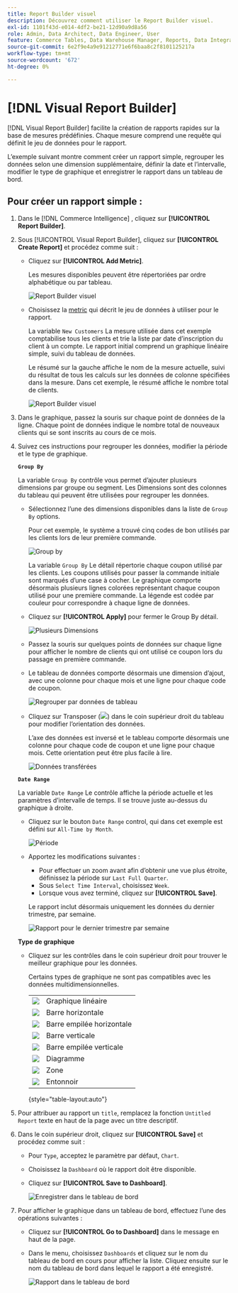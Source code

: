 ```yaml
---
title: Report Builder visuel
description: Découvrez comment utiliser le Report Builder visuel.
exl-id: 1101f43d-e014-4df2-be21-12d90a9d8a56
role: Admin, Data Architect, Data Engineer, User
feature: Commerce Tables, Data Warehouse Manager, Reports, Data Integration
source-git-commit: 6e2f9e4a9e91212771e6f6baa8c2f8101125217a
workflow-type: tm+mt
source-wordcount: '672'
ht-degree: 0%

---
```


# [!DNL Visual Report Builder]

[!DNL Visual Report Builder] facilite la création de rapports rapides sur la base de mesures prédéfinies. Chaque mesure comprend une requête qui définit le jeu de données pour le rapport.

L’exemple suivant montre comment créer un rapport simple, regrouper les données selon une dimension supplémentaire, définir la date et l’intervalle, modifier le type de graphique et enregistrer le rapport dans un tableau de bord.

## Pour créer un rapport simple :

1. Dans le [!DNL Commerce Intelligence] , cliquez sur **[!UICONTROL Report Builder]**.

1. Sous [!UICONTROL Visual Report Builder], cliquez sur **[!UICONTROL Create Report]** et procédez comme suit :

   * Cliquez sur **[!UICONTROL Add Metric]**.

     Les mesures disponibles peuvent être répertoriées par ordre alphabétique ou par tableau.

     ![Report Builder visuel](../../assets/magento-bi-visual-report-builder-add-metric.png)

   * Choisissez la [metric](../../data-user/reports/ess-manage-data-metrics.md) qui décrit le jeu de données à utiliser pour le rapport.

     La variable `New Customers` La mesure utilisée dans cet exemple comptabilise tous les clients et trie la liste par date d’inscription du client à un compte. Le rapport initial comprend un graphique linéaire simple, suivi du tableau de données.

     Le résumé sur la gauche affiche le nom de la mesure actuelle, suivi du résultat de tous les calculs sur les données de colonne spécifiées dans la mesure. Dans cet exemple, le résumé affiche le nombre total de clients.

     ![Report Builder visuel](../../assets/magento-bi-report-builder-untitled.png)

1. Dans le graphique, passez la souris sur chaque point de données de la ligne. Chaque point de données indique le nombre total de nouveaux clients qui se sont inscrits au cours de ce mois.

1. Suivez ces instructions pour regrouper les données, modifier la période et le type de graphique.

   **`Group By`**

   La variable `Group By` contrôle vous permet d’ajouter plusieurs dimensions par groupe ou segment. Les Dimensions sont des colonnes du tableau qui peuvent être utilisées pour regrouper les données.

   * Sélectionnez l’une des dimensions disponibles dans la liste de `Group By` options.

     Pour cet exemple, le système a trouvé cinq codes de bon utilisés par les clients lors de leur première commande.

     ![Group by](../../assets/magento-bi-report-builder-group-by-dimensions.png)

     La variable `Group By` Le détail répertorie chaque coupon utilisé par les clients. Les coupons utilisés pour passer la commande initiale sont marqués d’une case à cocher. Le graphique comporte désormais plusieurs lignes colorées représentant chaque coupon utilisé pour une première commande. La légende est codée par couleur pour correspondre à chaque ligne de données.

   * Cliquez sur **[!UICONTROL Apply]** pour fermer le Group By détail.

     ![Plusieurs Dimensions](../../assets/magento-bi-report-builder-group-by-dimension-detail.png)

   * Passez la souris sur quelques points de données sur chaque ligne pour afficher le nombre de clients qui ont utilisé ce coupon lors du passage en première commande.

   * Le tableau de données comporte désormais une dimension d’ajout, avec une colonne pour chaque mois et une ligne pour chaque code de coupon.

     ![Regrouper par données de tableau](../../assets/magento-bi-report-builder-group-by-table-data.png)

   * Cliquez sur Transposer (![](../../assets/magento-bi-btn-transpose.png)) dans le coin supérieur droit du tableau pour modifier l’orientation des données.

     L’axe des données est inversé et le tableau comporte désormais une colonne pour chaque code de coupon et une ligne pour chaque mois. Cette orientation peut être plus facile à lire.

     ![Données transférées](../../assets/magento-bi-report-builder-group-by-table-data-transposed.png)

   **`Date Range`**

   La variable `Date Range` Le contrôle affiche la période actuelle et les paramètres d’intervalle de temps. Il se trouve juste au-dessus du graphique à droite.

   * Cliquez sur le bouton `Date Range` control, qui dans cet exemple est défini sur `All-Time by Month`.

     ![Période](../../assets/magento-bi-report-builder-date-range.png)

   * Apportez les modifications suivantes :

      * Pour effectuer un zoom avant afin d’obtenir une vue plus étroite, définissez la période sur `Last Full Quarter`.
      * Sous `Select Time Interval`, choisissez `Week`.
      * Lorsque vous avez terminé, cliquez sur **[!UICONTROL Save]**.

     Le rapport inclut désormais uniquement les données du dernier trimestre, par semaine.

     ![Rapport pour le dernier trimestre par semaine](../../assets/magento-bi-report-builder-date-range-quarter-by-week-chart.png)

   **Type de graphique**

   * Cliquez sur les contrôles dans le coin supérieur droit pour trouver le meilleur graphique pour les données.

     Certains types de graphique ne sont pas compatibles avec les données multidimensionnelles.

     | | |
     |-----|-----|
     | ![](../../assets/magento-bi-btn-chart-line.png) | Graphique linéaire |
     | ![](../../assets/magento-bi-btn-chart-horz-bar.png) | Barre horizontale |
     | ![](../../assets/magento-bi-btn-chart-horz-stacked-bar.png) | Barre empilée horizontale |
     | ![](../../assets/magento-bi-btn-chart-vert-bar.png) | Barre verticale |
     | ![](../../assets/magento-bi-btn-chart-vert-stacked-bar.png) | Barre empilée verticale |
     | ![](../../assets/magento-bi-btn-chart-pie.png) | Diagramme |
     | ![](../../assets/magento-bi-btn-chart-area.png) | Zone |
     | ![](../../assets/magento-bi-btn-chart-funnel.png) | Entonnoir |

     {style="table-layout:auto"}

1. Pour attribuer au rapport un `title`, remplacez la fonction `Untitled Report` texte en haut de la page avec un titre descriptif.

1. Dans le coin supérieur droit, cliquez sur **[!UICONTROL Save]** et procédez comme suit :

   * Pour `Type`, acceptez le paramètre par défaut, `Chart`.

   * Choisissez la `Dashboard` où le rapport doit être disponible.

   * Cliquez sur **[!UICONTROL Save to Dashboard]**.

     ![Enregistrer dans le tableau de bord](../../assets/magento-bi-report-builder-save-to-dashboard.png)

1. Pour afficher le graphique dans un tableau de bord, effectuez l’une des opérations suivantes :

   * Cliquez sur **[!UICONTROL Go to Dashboard]** dans le message en haut de la page.

   * Dans le menu, choisissez `Dashboards` et cliquez sur le nom du tableau de bord en cours pour afficher la liste. Cliquez ensuite sur le nom du tableau de bord dans lequel le rapport a été enregistré.

     ![Rapport dans le tableau de bord](../../assets/magento-bi-report-builder-my-dashboard.png)
